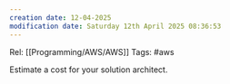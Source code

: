 ```yaml
---
creation date: 12-04-2025
modification date: Saturday 12th April 2025 08:36:53
---
```

Rel: [[Programming/AWS/AWS]]
Tags: #aws

Estimate a cost for your solution architect.
